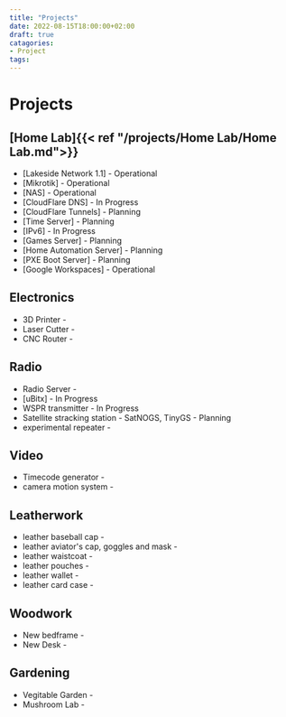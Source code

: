 ```yaml
---
title: "Projects"
date: 2022-08-15T18:00:00+02:00
draft: true
catagories:
- Project
tags:
---
```

# Projects

## [Home Lab]{{< ref "/projects/Home Lab/Home Lab.md">}}
- [Lakeside Network 1.1] - Operational
- [Mikrotik] - Operational
- [NAS] - Operational
- [CloudFlare DNS] - In Progress
- [CloudFlare Tunnels] - Planning
- [Time Server] - Planning
- [IPv6] - In Progress
- [Games Server] - Planning
- [Home Automation Server] - Planning
- [PXE Boot Server] - Planning
- [Google Workspaces] - Operational

## Electronics
- 3D Printer - 
- Laser Cutter - 
- CNC Router - 

## Radio
- Radio Server - 
- [uBitx] - In Progress
- WSPR transmitter - In Progress
- Satellite stracking station - SatNOGS, TinyGS - Planning
- experimental repeater - 

## Video
- Timecode generator - 
- camera motion system - 

## Leatherwork
- leather baseball cap - 
- leather aviator's cap, goggles and mask - 
- leather waistcoat - 
- leather pouches - 
- leather wallet - 
- leather card case - 

## Woodwork
- New bedframe - 
- New Desk - 

## Gardening
- Vegitable Garden - 
- Mushroom Lab - 
